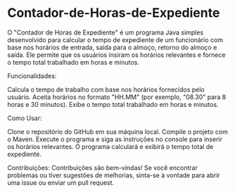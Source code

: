 # Contador-de-Horas-de-Expediente
O "Contador de Horas de Expediente" é um programa Java simples desenvolvido para calcular o tempo de expediente de um funcionário com base nos horários de entrada, saída para o almoço, retorno do almoço e saída. Ele permite que os usuários insiram os horários relevantes e fornece o tempo total trabalhado em horas e minutos.

Funcionalidades:

Calcula o tempo de trabalho com base nos horários fornecidos pelo usuário.
Aceita horários no formato "HH.MM" (por exemplo, "08.30" para 8 horas e 30 minutos).
Exibe o tempo total trabalhado em horas e minutos.

Como Usar:

Clone o repositório do GitHub em sua máquina local.
Compile o projeto com o Maven.
Execute o programa e siga as instruções no console para inserir os horários relevantes.
O programa calculará e exibirá o tempo total de expediente.

Contribuições:
Contribuições são bem-vindas! Se você encontrar problemas ou tiver sugestões de melhorias, sinta-se à vontade para abrir uma issue ou enviar um pull request.
